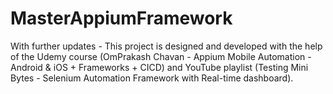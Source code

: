 # MasterAppiumFramework
With further updates - This project is designed and developed with the help of the Udemy course (OmPrakash Chavan - Appium Mobile Automation - Android &amp; iOS + Frameworks + CICD) and YouTube playlist (Testing Mini Bytes - Selenium Automation Framework with Real-time dashboard).

